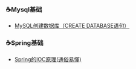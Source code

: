 ### ☕Mysql基础

- [MySQL创建数据库（CREATE DATABASE语句）](docs/mysql/MySQL创建数据库.md)

###  ☕Spring基础  ###

- [Spring的IOC原理(通俗易懂)](https://blog.csdn.net/love_everybody/article/details/79836136)

